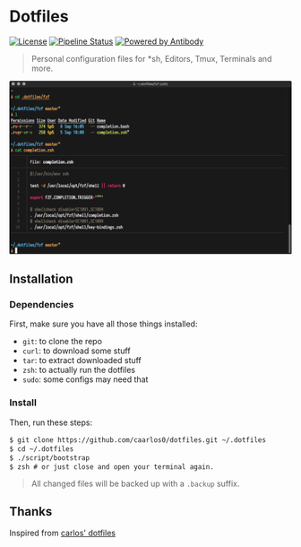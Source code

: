 # Dotfiles

[![License][lb]][ll]
[![Pipeline Status][pb]][pl]
[![Powered by Antibody][ab]][al]

> Personal configuration files for *sh, Editors, Tmux, Terminals and more.

![screenshot 1][scrn1]

[lb]: https://img.shields.io/badge/license-MIT-blue.svg
[ll]: https://gitlab.com/parthas1/dotfiles/blob/master/LICENSE.md
[ab]: https://img.shields.io/badge/powered%20by-antibody-blue.svg?style=flat-square
[al]: https://github.com/getantibody/antibody
[pb]: https://gitlab.com/parthas1/dotfiles/badges/master/pipeline.svg
[pl]: https://gitlab.com/parthas1/dotfiles/commits/master
[scrn1]: /.docs/screenshot.png

## Installation

### Dependencies

First, make sure you have all those things installed:

- `git`: to clone the repo
- `curl`: to download some stuff
- `tar`: to extract downloaded stuff
- `zsh`: to actually run the dotfiles
- `sudo`: some configs may need that

### Install

Then, run these steps:

```console
$ git clone https://github.com/caarlos0/dotfiles.git ~/.dotfiles
$ cd ~/.dotfiles
$ ./script/bootstrap
$ zsh # or just close and open your terminal again.
```
> All changed files will be backed up with a `.backup` suffix.

## Thanks

Inspired from [carlos' dotfiles](https://github.com/caarlos0/dotfiles)
